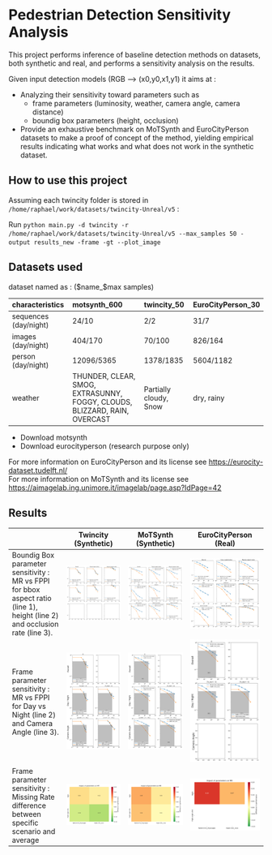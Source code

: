 
# Pedestrian Detection Sensitivity Analysis

This project performs inference of baseline detection methods on datasets, both synthetic and real, and performs a sensitivity analysis on the results.

Given input detection models (RGB --> (x0,y0,x1,y1) it aims at :
- Analyzing their sensitivity toward parameters such as 
  - frame parameters (luminosity, weather, camera angle, camera distance)
  - boundig box parameters (height, occlusion)
- Provide an exhaustive benchmark on MoTSynth and EuroCityPerson datasets to make a proof of concept of the method, yielding empirical results indicating what works and what does not work in the synthetic dataset.

## How to use this project

Assuming each twincity folder is stored in `/home/raphael/work/datasets/twincity-Unreal/v5` :


Run `python main.py -d twincity -r /home/raphael/work/datasets/twincity-Unreal/v5 --max_samples 50 -output results_new -frame -gt --plot_image`


## Datasets used 

dataset named as : ($name_$max samples)

| characteristics       | motsynth_600                                                              | twincity_50            | EuroCityPerson_30   |
|:----------------------|:--------------------------------------------------------------------------|:-----------------------|:--------------------|
| sequences (day/night) | 24/10                                                                     | 2/2                    | 31/7                |
| images (day/night)    | 404/170                                                                   | 70/100                 | 826/164             |
| person (day/night)    | 12096/5365                                                                | 1378/1835              | 5604/1182           |
| weather               | THUNDER, CLEAR, SMOG, EXTRASUNNY, FOGGY, CLOUDS, BLIZZARD, RAIN, OVERCAST | Partially cloudy, Snow | dry, rainy          |


- Download motsynth
- Download eurocityperson (research purpose only) 

For more information on EuroCityPerson and its license see https://eurocity-dataset.tudelft.nl/  
For more information on MoTSynth and its license see https://aimagelab.ing.unimore.it/imagelab/page.asp?IdPage=42  


## Results 

|                                                                                                                             | Twincity (Synthetic)                                                                                                                                                                                         | MoTSynth (Synthetic)                                                                        | EuroCityPerson (Real)                                                                              |
|-----------------------------------------------------------------------------------------------------------------------------|--------------------------------------------------------------------------------------------------------------------------------------------------------------------------------------------------------------|---------------------------------------------------------------------------------------------|----------------------------------------------------------------------------------------------------|
| Boundig Box parameter sensitivity : MR vs FPPI for bbox aspect ratio (line 1), height (line 2) and occlusion rate (line 3). | ![gtbbox_cofactor_fppi_mr.png](reference_results%2Ftwincity50%2Fgtbbox_cofactor_fppi_mr.png)                                                                                                                 | ![gtbbox_cofactor_fppi_mr.png](reference_results%2Fmotsynth600%2Fgtbbox_cofactor_fppi_mr.png) | ![gtbbox_cofactor_fppi_mr.png](reference_results%2FEuroCityPerson30%2Fgtbbox_cofactor_fppi_mr.png) |
| Frame parameter sensitivity :  MR vs FPPI for Day vs Night (line 2) and Camera Angle (line 3).                              | ![Image 1](reference_results/twincity50/frame_cofactor_fppi_mr.png)                                                                                                                                          | ![frame_cofactor_fppi_mr.png](reference_results%2Fmotsynth600%2Fframe_cofactor_fppi_mr.png) | ![frame_cofactor_fppi_mr.png](reference_results%2FEuroCityPerson30%2Fframe_cofactor_fppi_mr.png)   |
| Frame parameter sensitivity : Missing Rate difference between specific scenario and average                                 |   ![Performance_difference_MR_['faster-rcnn_cityscapes', 'mask-rcnn_coco'].png](reference_results%2Ftwincity50%2FPerformance_difference_MR_%5B%27faster-rcnn_cityscapes%27%2C%20%27mask-rcnn_coco%27%5D.png) | ![Performance_difference_MR_['faster-rcnn_cityscapes', 'mask-rcnn_coco'].png](reference_results%2Fmotsynth600%2FPerformance_difference_MR_%5B%27faster-rcnn_cityscapes%27%2C%20%27mask-rcnn_coco%27%5D.png)| ![Performance_difference_MR_['faster-rcnn_cityscapes', 'mask-rcnn_coco'].png](reference_results%2FEuroCityPerson30%2FPerformance_difference_MR_%5B%27faster-rcnn_cityscapes%27%2C%20%27mask-rcnn_coco%27%5D.png)|